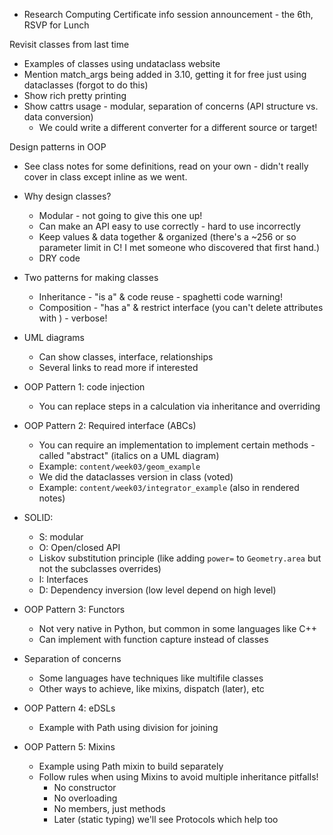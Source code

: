 - Research Computing Certificate info session announcement - the 6th, RSVP for
  Lunch

Revisit classes from last time

- Examples of classes using undataclass website
- Mention match_args being added in 3.10, getting it for free just using
  dataclasses (forgot to do this)
- Show rich pretty printing
- Show cattrs usage - modular, separation of concerns (API structure vs. data
  conversion)
  - We could write a different converter for a different source or target!

Design patterns in OOP

- See class notes for some definitions, read on your own - didn't really cover
  in class except inline as we went.
- Why design classes?
  - Modular - not going to give this one up!
  - Can make an API easy to use correctly - hard to use incorrectly
  - Keep values & data together & organized (there's a ~256 or so parameter
    limit in C! I met someone who discovered that first hand.)
  - DRY code
- Two patterns for making classes
  - Inheritance - "is a" & code reuse - spaghetti code warning!
  - Composition - "has a" & restrict interface (you can't delete attributes with
    ) - verbose!
- UML diagrams
  - Can show classes, interface, relationships
  - Several links to read more if interested

- OOP Pattern 1: code injection
  - You can replace steps in a calculation via inheritance and overriding

- OOP Pattern 2: Required interface (ABCs)
  - You can require an implementation to implement certain methods - called
    "abstract" (italics on a UML diagram)
  - Example: `content/week03/geom_example`
  - We did the dataclasses version in class (voted)
  - Example: `content/week03/integrator_example` (also in rendered notes)

- SOLID:
  - S: modular
  - O: Open/closed API
  - Liskov substitution principle (like adding `power=` to `Geometry.area` but
    not the subclasses overrides)
  - I: Interfaces
  - D: Dependency inversion (low level depend on high level)

- OOP Pattern 3: Functors
  - Not very native in Python, but common in some languages like C++
  - Can implement with function capture instead of classes

- Separation of concerns
  - Some languages have techniques like multifile classes
  - Other ways to achieve, like mixins, dispatch (later), etc

- OOP Pattern 4: eDSLs
  - Example with Path using division for joining

- OOP Pattern 5: Mixins
  - Example using Path mixin to build separately
  - Follow rules when using Mixins to avoid multiple inheritance pitfalls!
    - No constructor
    - No overloading
    - No members, just methods
    - Later (static typing) we'll see Protocols which help too
